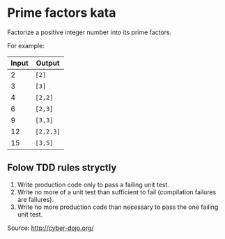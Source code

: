 # Prime factors kata

Factorize a positive integer number into its prime factors.

For example:

| **Input** | **Output** |
| --------- | ---------- |
| 2         | `[2]`      |
| 3         | `[3]`      |
| 4         | `[2,2]`    |
| 6         | `[2,3]`    |
| 9         | `[3,3]`    |
| 12        | `[2,2,3]`  |
| 15        | `[3,5]`    |

## Folow TDD rules stryctly

1. Write production code only to pass a failing unit test.
2. Write no more of a unit test than sufficient to fail (compilation failures are failures).
3. Write no more production code than necessary to pass the one failing unit test.

Source: <http://cyber-dojo.org/>
